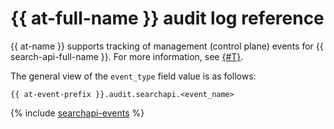 # {{ at-full-name }} audit log reference

{{ at-name }} supports tracking of management (control plane) events for {{ search-api-full-name }}. For more information, see [{#T}](../audit-trails/concepts/format.md).

The general view of the `event_type` field value is as follows:

```text
{{ at-event-prefix }}.audit.searchapi.<event_name>
```

{% include [searchapi-events](../_includes/audit-trails/events/searchapi-events.md) %}